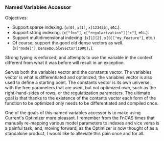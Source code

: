 ### Named Variables Accessor

Objectives:

* Support sparse indexing. (`x[0]`, `x[1]`, `x[123456]`, etc.).
* Support string indexing. (`x["foo"]`, `x["regularization"]["c"]`, etc.).
* Support multidimensional indexing. (`x[1][2]`, `x[0]["my_feature"]`, etc.)
* Of course, support the good old dense vectors as well. (`x["model"].DenseDoubleVector(1000);`).

Strong typing is enforced, and attempts to use the variable in the context different from what it was before will result in an exception.

Serves both the variables vector and the constants vector. The variables vector is what is differentiated and optimized; the variables vector is also used to define a starting point. The constants vector is its own universe, with the free parameters that are used, but not optimized over, such as the right-hand-sides of rows, or the regulatization parameters. The ultimate goal is that thanks to the existence of the contants vector each form of the function to be optimized only needs to be differentiated and compiled once.

One of the goals of this named variables accessor is to make using Current's Optimizer more pleasant. I remember from the FnCAS times that manually re-mapping various model parameters to indexes and vice versa is a painful task, and, moving forward, as the Optimizer is now thought of as a standalone product, I would like to alleviate this pain once and for all.
